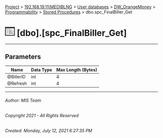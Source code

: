 #### 

[Project](../../../../../index.md) > [192.168.19.11\\MEDIBLNG](../../../../index.md) > [User databases](../../../index.md) > [DW_OrangeMoney](../../index.md) > [Programmability](../index.md) > [Stored Procedures](Stored_Procedures.md) > dbo.spc_FinalBiller_Get

# ![Stored Procedures](../../../../../Images/StoredProcedure32.png) [dbo].[spc_FinalBiller_Get]

---

## <a name="#parameters"></a>Parameters

| Name | Data Type | Max Length (Bytes) |
|---|---|---|
| @BillerID | int | 4 |
| @Refresh | int | 4 |


---

###### Author:  MIS Team

###### Copyright 2021 - All Rights Reserved

###### Created: Monday, July 12, 2021 6:27:35 PM

